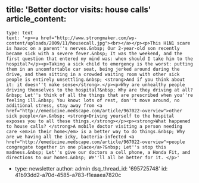 title: 'Better doctor visits: house calls'
article_content:
  -
    type: text
    text: '<p><a href="http://www.strongmaker.com/wp-content/uploads/2009/11/housecall.jpg"><br></a></p><p>This H1N1 scare is havoc on a parent''s nerves.&nbsp; Our 2-year-old son recently became sick with a severe fever.&nbsp; It was the weekend, and the first question that entered my mind was: when should I take him to the hospital?</p><p>Taking a sick child to emergency is the worst: putting them in an uncomfortable car seat, being jerked around during the drive, and then sitting in a crowded waiting room with other sick people is entirely unsettling.&nbsp; <strong>And if you think about it: it doesn''t make sense</strong>.</p><p>Why are unhealthy people driving themselves to the hospital?&nbsp; Why are they driving at all?&nbsp; Let''s think of all the things that are prescribed when you''re feeling ill.&nbsp; You know: lots of rest, don''t move around, no additional stress, stay away from <a href="http://emedicine.medscape.com/article/967022-overview">other sick people</a>.&nbsp; <strong>Driving yourself to the hospital exposes you to all these things.</strong></p><p><strong>What happened to house calls? </strong>A mobile doctor visiting a person needing care <em>in their home</em> is a better way to do things.&nbsp; Why are we having all the icky, bacteria-infected <a href="http://emedicine.medscape.com/article/967022-overview">people congregate together in one place</a>?&nbsp; Let''s stop this madness.&nbsp; Let''s give our doctors a cell phone, a Honda Fit, and directions to our homes.&nbsp; We''ll all be better for it. </p>'
  -
    type: newsletter
author: admin
dsq_thread_id: '695725748'
id: 41b93dd2-a70d-4585-a783-f1eaaea7820c
